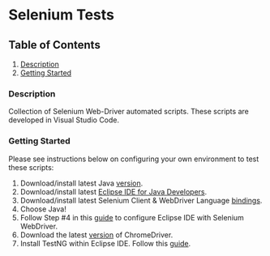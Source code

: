 # Selenium Tests

## Table of Contents
1. [Description](#Description)
2. [Getting Started](#Getting-Started)

### Description
Collection of Selenium Web-Driver automated scripts. These scripts are developed in Visual Studio Code. 

### Getting Started
Please see instructions below on configuring your own environment to test these scripts:

1. Download/install latest Java [version](#https://www.oracle.com/java/technologies/javase-downloads.html).
2. Download/install latest [Eclipse IDE for Java Developers](#http://www.eclipse.org/downloads/).
3. Download/install latest Selenium Client & WebDriver Language [bindings](#https://www.selenium.dev/downloads/).
4. Choose Java!
5. Follow Step #4 in this [guide](#https://www.guru99.com/installing-selenium-webdriver.html) to configure Eclipse IDE with Selenium WebDriver.
6. Download the latest [version](#https://chromedriver.chromium.org/) of ChromeDriver.
7. Install TestNG within Eclipse IDE. Follow this [guide](#https://www.guru99.com/install-testng-in-eclipse.html).
